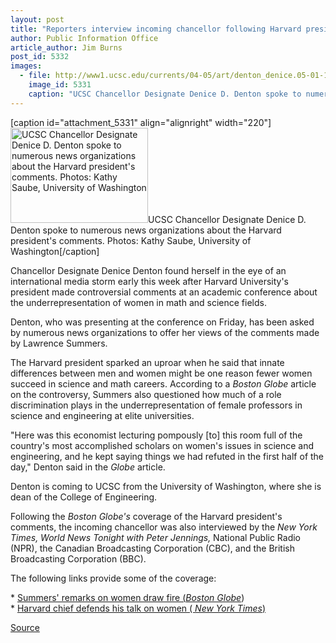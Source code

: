 ```yaml
---
layout: post
title: "Reporters interview incoming chancellor following Harvard president's comments"
author: Public Information Office
article_author: Jim Burns
post_id: 5332
images:
  - file: http://www1.ucsc.edu/currents/04-05/art/denton_denice.05-01-17.jpg
    image_id: 5331
    caption: "UCSC Chancellor Designate Denice D. Denton spoke to numerous news organizations about the Harvard president's comments. Photos: Kathy Saube, University of Washington"
---
```


[caption id="attachment_5331" align="alignright" width="220"]<a href="http://dev-ucsc-news.pantheonsite.io/wp-content/uploads/2005/01/denton_denice.05-01-17.jpg"><img class="size-full wp-image-5331" src="http://dev-ucsc-news.pantheonsite.io/wp-content/uploads/2005/01/denton_denice.05-01-17.jpg" alt="UCSC Chancellor Designate Denice D. Denton spoke to numerous news organizations about the Harvard president's comments. Photos: Kathy Saube, University of Washington" width="220" height="152" /></a>UCSC Chancellor Designate Denice D. Denton spoke to numerous news organizations about the Harvard president's comments. Photos: Kathy Saube, University of Washington[/caption]
<a name="content" id="content"></a>
<p>
  Chancellor Designate Denice Denton found herself in the eye of an international media storm early this week after Harvard University's president made controversial comments at an academic conference about the underrepresentation of women in math and science fields.
</p>
<p>
  Denton, who was presenting at the conference on Friday, has been asked by numerous news organizations to offer her views of the comments made by Lawrence Summers.
</p>
<p>
  The Harvard president sparked an uproar when he said that innate differences between men and women might be one reason fewer women succeed in science and math careers. According to a <i>Boston Globe</i> article on the controversy, Summers also questioned how much of a role discrimination plays in the underrepresentation of female professors in science and engineering at elite universities.<br>
</p>
<p>
  "Here was this economist lecturing pompously [to] this room full of the country's most accomplished scholars on women's issues in science and engineering, and he kept saying things we had refuted in the first half of the day," Denton said in the <i>Globe</i> article.
</p>
<p>
  Denton is coming to UCSC from the University of Washington, where she is dean of the College of Engineering.<br>
</p>
<p>
  Following the <i>Boston Globe's</i> coverage of the Harvard president's comments, the incoming chancellor was also interviewed by the <i>New York Times, World News Tonight with Peter Jennings,</i> National Public Radio (NPR), the Canadian Broadcasting Corporation (CBC), and the British Broadcasting Corporation (BBC).<br>
</p>
<p>
  The following links provide some of the coverage:
</p>
<p>
  * <a href="http://www.boston.com/news/education/higher/articles/2005/01/17/summers_remarks_on_women_draw_fire/">Summers' remarks on women draw fire (<i>Boston Globe</i></a>)<br>
  * <a href="http://www.nytimes.com/2005/01/18/national/18harvard.html?hp&amp;ex=1106024400&amp;en=ae01f767e933e68a&amp;ei=5094&amp;partner=homepage">Harvard chief defends his talk on women ( <i>New York Times</i>)</a><br>
</p>
<p><a href="http://www1.ucsc.edu/currents/04-05/01-17/denton.asp" title="Permalink to denton">Source</a></p>
